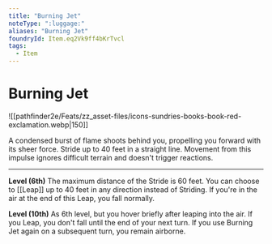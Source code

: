 ```yaml
---
title: "Burning Jet"
noteType: ":luggage:"
aliases: "Burning Jet"
foundryId: Item.eq2Vk9ff4bKrTvcl
tags:
  - Item
---
```


# Burning Jet
![[pathfinder2e/Feats/zz_asset-files/icons-sundries-books-book-red-exclamation.webp|150]]

A condensed burst of flame shoots behind you, propelling you forward with its sheer force. Stride up to 40 feet in a straight line. Movement from this impulse ignores difficult terrain and doesn't trigger reactions.

* * *

**Level (6th)** The maximum distance of the Stride is 60 feet. You can choose to [[Leap]] up to 40 feet in any direction instead of Striding. If you're in the air at the end of this Leap, you fall normally.

**Level (10th)** As 6th level, but you hover briefly after leaping into the air. If you Leap, you don't fall until the end of your next turn. If you use Burning Jet again on a subsequent turn, you remain airborne.
